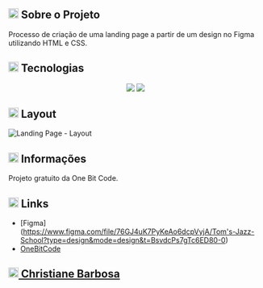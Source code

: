 <h2><img width="20px" src="https://github.com/christianebs/christianebs/assets/108686840/45469bba-2011-45d3-8d45-d03d56753e32"> Sobre o Projeto </h2>

Processo de criação de uma landing page a partir de um design no Figma utilizando HTML e CSS.

<h2><img width="20px" src="https://github.com/christianebs/christianebs/assets/108686840/c3873651-a26c-4982-8a1f-61306770030e"> Tecnologias </h2>

<p align="center">
  <img src="https://img.shields.io/badge/HTML5-0D1117?style=for-the-badge&logo=html5&logoColor=CC6699">
  <img src="https://img.shields.io/badge/CSS3-0D1117?style=for-the-badge&logo=css3&logoColor=CC6699">
</p>

<h2><img width="20px" src="https://github.com/christianebs/christianebs/assets/108686840/90b72e2d-a809-4aae-a30d-97d5b1015b4f"> Layout </h2>

![Landing Page - Layout](https://github.com/christianebs/html-landing-page/assets/108686840/972fd6ac-776e-4e39-abfa-0861834cff47)


<h2><img width="20px" src="https://github.com/christianebs/christianebs/assets/108686840/5c7bf7c9-1183-43a0-9b86-49812dad39fc"> Informações </h2>

Projeto gratuito da One Bit Code.

<h2><img width="20px" src="https://github.com/christianebs/christianebs/assets/108686840/a2e28590-7b92-43d6-bc0c-8f7461b1914c"> Links </h2>

- [Figma] (https://www.figma.com/file/76GJ4uK7PyKeAo6dcpVyjA/Tom's-Jazz-School?type=design&mode=design&t=BsvdcPs7gTc6ED80-0)
- [OneBitCode](https://pro.onebitcode.com/)

<h2><a href="https://christianebs.github.io/curriculo/"><img width="20px" src="https://github.com/christianebs/christianebs/assets/108686840/cc4e82ab-f1fc-436a-b3d2-89d5bdb11f32"> Christiane Barbosa </a></h2>
